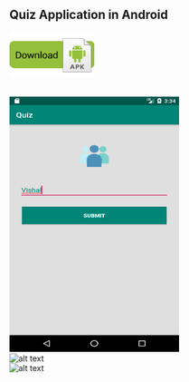 ## Quiz Application in Android


<a href="https://github.com/vishaltorgal/QuizApplication/raw/master/quiz.apk"><img src="https://github.com/vishaltorgal/SendingEmails/blob/master/dlapk.png" width="150" height="80" title="White flower" alt="Flower"></a>

<br>

<img src="https://github.com/vishaltorgal/QuizApplication/blob/master/1.png" alt="alt text" width="300" height="450">
<br>
<img src="https://github.com/vishaltorgal/QuizApplication/blob/master2.png" alt="alt text" width="300" height="450">
<br>
<img src="https://github.com/vishaltorgal/QuizApplication/blob/master3.png" alt="alt text" width="300" height="450">
